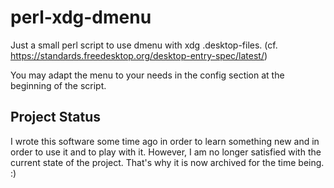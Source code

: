 perl-xdg-dmenu
==============

Just a small perl script to use dmenu with xdg .desktop-files.
(cf. https://standards.freedesktop.org/desktop-entry-spec/latest/)

You may adapt the menu to your needs in the config section at the beginning
of the script.

Project Status
--------------
I wrote this software some time ago in order to learn something new and 
in order to use it and to play with it. However, I am no longer satisfied
with the current state of the project. That's why it is now archived for the
time being. :)
